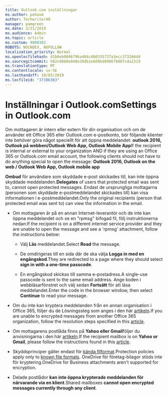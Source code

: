 ```yaml
---
title: Outlook.com inställningar
ms.author: pebaum
author: Techwriter40
manager: pamgreen
ms.date: 3/21/2019
ms.audience: Admin
ms.topic: article
ms.custom: 9000302
ROBOTS: NOINDEX, NOFOLLOW
localization_priority: Normal
ms.openlocfilehash: d1b6eb0846796a484cd60335737a3ecc373266dd
ms.sourcegitcommit: 582c8868e948e39db1e8d0bd8986f8087c4a1319
ms.translationtype: MT
ms.contentlocale: sv-SE
ms.lasthandoff: 10/03/2019
ms.locfileid: "37386383"
---
```

# <a name="settings-in-outlookcom"></a><span data-ttu-id="579d0-102">Inställningar i Outlook.com</span><span class="sxs-lookup"><span data-stu-id="579d0-102">Settings in Outlook.com</span></span>

<span data-ttu-id="579d0-103">Om mottagaren är intern eller extern för din organisation och om de använder ett Office 365 eller Outlook.com e-postkonto, bör följande klienter inte behöver göra något speciellt för att öppna meddelandet: **outlook 2016, Outlook på webben/Outlook Web App, Outlook Mobile App**</span><span class="sxs-lookup"><span data-stu-id="579d0-103">If the recipient is internal or external to your organization AND if they are using an Office 365 or Outlook.com email account, the following clients should not have to do anything special to open the message: **Outlook 2016, Outlook on the web / Outlook Web App, Outlook mobile app**</span></span>

<span data-ttu-id="579d0-104">**Ombud** för användare som skyddade e-post skickades till, kan inte öppna skyddade meddelanden.</span><span class="sxs-lookup"><span data-stu-id="579d0-104">**Delegates** of users that protected email was sent to, cannot open protected messages.</span></span> <span data-ttu-id="579d0-105">Endast de ursprungliga mottagarna (personen som skyddade e-postmeddelandet skickades till) kan visa informationen i e-postmeddelandet.</span><span class="sxs-lookup"><span data-stu-id="579d0-105">Only the original recipients (person that protected email was sent to) can view the information in the email.</span></span>

- <span data-ttu-id="579d0-106">Om mottagaren är på en annan Internet-leverantör och de&nbsp;inte kan öppna meddelandet och se en "rpmsg" bifogad fil, följ instruktionerna nedan:</span><span class="sxs-lookup"><span data-stu-id="579d0-106">If the recipient is on a different internet service provider and they are&nbsp;unable to open the message and see a 'rpmsg' attachment, follow the instructions below:</span></span>
    
    - <span data-ttu-id="579d0-107">Välj **Läs** meddelandet.</span><span class="sxs-lookup"><span data-stu-id="579d0-107">Select **Read** the message.</span></span>
    
    - <span data-ttu-id="579d0-108">De omdirigeras till en sida där de ska välja **Logga in med en engångskod**.</span><span class="sxs-lookup"><span data-stu-id="579d0-108">They are redirected to a page where they should select **sign in with a one-time passcode**.</span></span>
    
    - <span data-ttu-id="579d0-109">En engångskod skickas till samma e-postadress.</span><span class="sxs-lookup"><span data-stu-id="579d0-109">A single-use passcode is sent to the same email address.</span></span> <span data-ttu-id="579d0-110">Ange koden i webbläsarfönstret och välj sedan **Fortsätt** för att läsa meddelandet.</span><span class="sxs-lookup"><span data-stu-id="579d0-110">Enter the code in the browser window, then select **Continue** to read your message.</span></span>

- <span data-ttu-id="579d0-111">Om du inte kan kryptera meddelanden från en annan organisation i Office 365, följer du de Lösningssteg som anges i den här [artikeln](https://support.office.com/article/known-issues-opening-irm-protected-emails-sent-from-users-in-other-office-365-organizations-0dec0593-a05d-4aa2-8445-9311ebab3164).</span><span class="sxs-lookup"><span data-stu-id="579d0-111">If you are unable to encrypted messages from another Office 365 organization, follow the resolution steps specified in this [article](https://support.office.com/article/known-issues-opening-irm-protected-emails-sent-from-users-in-other-office-365-organizations-0dec0593-a05d-4aa2-8445-9311ebab3164).</span></span>

- <span data-ttu-id="579d0-112">Om mottagarens postlåda finns på **Yahoo eller Gmail**följer du anvisningarna</span> i den här [artikeln](https://support.office.com/article/how-do-i-open-a-protected-message-1157a286-8ecc-4b1e-ac43-2a608fbf3098).</span><span class="sxs-lookup"><span data-stu-id="579d0-112">If the recipient mailbox is on **Yahoo or Gmail**, please follow the instructions</span> found in this [article](https://support.office.com/article/how-do-i-open-a-protected-message-1157a286-8ecc-4b1e-ac43-2a608fbf3098).</span></span>

- <span data-ttu-id="579d0-113">Skyddsprinciper gäller endast för [kända filformat](https://docs.microsoft.com/azure/information-protection/rms-client/client-admin-guide-file-types).</span><span class="sxs-lookup"><span data-stu-id="579d0-113">Protection policies apply only to [known file formats](https://docs.microsoft.com/azure/information-protection/rms-client/client-admin-guide-file-types).</span></span> <span data-ttu-id="579d0-114">OneDrive för företag-bilagor stöds inte för kryptering.</span><span class="sxs-lookup"><span data-stu-id="579d0-114">OneDrive for Business attachments aren't supported for encryption.</span></span>

- <span data-ttu-id="579d0-115">Delade postlådor **kan inte öppna krypterade meddelanden för närvarande via en klient**.</span><span class="sxs-lookup"><span data-stu-id="579d0-115">Shared mailboxes **cannot open encrypted messages currently through any client**.</span></span> 
